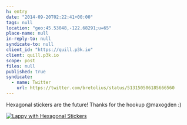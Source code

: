 ```yaml
---
h: entry
date: "2014-09-20T02:22:41+00:00"
tags: null
location: "geo:45.53048,-122.68291;u=65"
place-name: null
in-reply-to: null
syndicate-to: null
client_id: "https://quill.p3k.io"
client: quill.p3k.io
scope: post
files: null
published: true
syndicate:
  - name: Twitter
    url: https://twitter.com/bretolius/status/513150506185666560
---
```

Hexagonal stickers are the future!  Thanks for the hookup @maxogden :)

[![Lappy with Hexagonal Stickers](https://farm4.staticflickr.com/3902/15293238275_05ff42c293_c.jpg)](https://www.flickr.com/photos/bretc/15293238275/)
